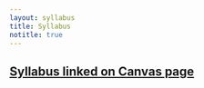 ```yaml
---
layout: syllabus
title: Syllabus
notitle: true
---
```


## [Syllabus linked on Canvas page](https://canvas.illinois.edu/courses/52737)


